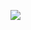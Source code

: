 [![](https://jitpack.io/v/CSAbhiOnline/LibraryTest.svg)](https://jitpack.io/#CSAbhiOnline/LibraryTest)
